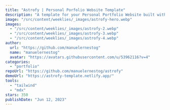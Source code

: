 ```yaml
---
title: "Astrofy | Personal Porfolio Website Template"
description: "A template for your Personal Portfolio Website built with Astro and TailwindCSS. Create in minutes a website with Blog, CV, Project Section, Store and RSS Feed."
image: "/src/content/weeklies/_images/astrofy-hero.webp"
images:
  - "/src/content/weeklies/_images/astrofy-2.webp"
  - "/src/content/weeklies/_images/astrofy-3.webp"
  - "/src/content/weeklies/_images/astrofy-4.webp"
author:
  url: "https://github.com/manuelernestog"
  name: "manuelernestog"
  avatar: "https://avatars.githubusercontent.com/u/53962116?v=4"
categories:
  - "portfolio"
repoUrl: "https://github.com/manuelernestog/astrofy"
demoUrl: "https://astrofy-template.netlify.app/"
tools:
  - "tailwind"
  - "mdx"
stars: 350
publishDate: "Jun 12, 2023"
---
```

